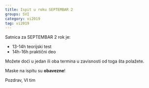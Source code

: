 ```yaml
---
title: Ispit u roku SEPTEMBAR 2
groups: SVI
category: vi2019
tag: vi2019
---
```


Satnica za SEPTEMBAR 2 rok je:
- 13-14h teorijski test
- 14h-16h praktični deo

Možete doći u jedan ili oba termina u zavisnosti od toga šta polažete.

Maske na ispitu su **obavezne**!

Pozdrav,
VI tim
